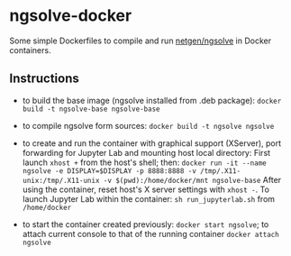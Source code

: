 # ngsolve-docker
Some simple Dockerfiles to compile and run [netgen/ngsolve](http://ngsolve.org) in Docker containers.

## Instructions
- to build the base image (ngsolve installed from .deb package):
    ```docker build -t ngsolve-base ngsolve-base```

- to compile ngsolve form sources:
    ```docker build -t ngsolve ngsolve```

- to create and run the container with graphical support (XServer), port forwarding for Jupyter Lab and mounting host local directory:
    First launch ```xhost +``` from the host's shell; then:
    ```docker run -it --name ngsolve -e DISPLAY=$DISPLAY -p 8888:8888 -v /tmp/.X11-unix:/tmp/.X11-unix -v $(pwd):/home/docker/mnt ngsolve-base```
    After using the container, reset host's X server settings with ```xhost -```. To launch Jupyter Lab within the container: ```sh run_jupyterlab.sh```
    from ```/home/docker```

- to start the container created previously:
    ```docker start ngsolve```; to attach current console to that of the running container ```docker attach ngsolve```
